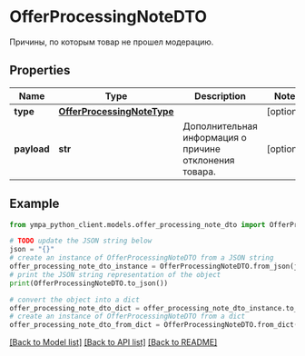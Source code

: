 # OfferProcessingNoteDTO

Причины, по которым товар не прошел модерацию.

## Properties

Name | Type | Description | Notes
------------ | ------------- | ------------- | -------------
**type** | [**OfferProcessingNoteType**](OfferProcessingNoteType.md) |  | [optional] 
**payload** | **str** | Дополнительная информация о причине отклонения товара.  | [optional] 

## Example

```python
from ympa_python_client.models.offer_processing_note_dto import OfferProcessingNoteDTO

# TODO update the JSON string below
json = "{}"
# create an instance of OfferProcessingNoteDTO from a JSON string
offer_processing_note_dto_instance = OfferProcessingNoteDTO.from_json(json)
# print the JSON string representation of the object
print(OfferProcessingNoteDTO.to_json())

# convert the object into a dict
offer_processing_note_dto_dict = offer_processing_note_dto_instance.to_dict()
# create an instance of OfferProcessingNoteDTO from a dict
offer_processing_note_dto_from_dict = OfferProcessingNoteDTO.from_dict(offer_processing_note_dto_dict)
```
[[Back to Model list]](../README.md#documentation-for-models) [[Back to API list]](../README.md#documentation-for-api-endpoints) [[Back to README]](../README.md)


